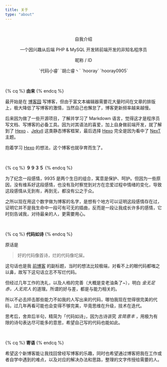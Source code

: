 ```yaml
---
title: 关于
type: "about"
---
```


&nbsp;
&nbsp;
&nbsp;

<p align="center">自我介绍</p><p align="center">一个因兴趣从后端 PHP & MySQL 开发转前端开发的非知名程序员</p>

<p align="center">昵称 / ID</p><p align="center">`代码小睿` `胡尐睿丶` `hooray` `hooray0905`</p>

&nbsp;

{% cq %}
**由来**
{% endcq %}

最开始是在 [博客园](http://hooray.cnblogs.com/) 写博客，但由于富文本编辑器需要花大量时间在文章的排版上，极大降低了写博客的激情，当然自己也懈怠了，博客更新频率越来越慢。

后来因为做了一些开源项目，了解并学习了 Markdown 语言，觉得这才是程序员写文档、写博客的必备工具。因为对其语法的喜爱，加上自身做前端开发，就了解到了 [Hexo](https://hexo.io/) 、[Jekyll](https://jekyllrb.com/) 这类静态博客框架，最后选择 [Hexo](https://hexo.io/) 完全是因为看中了 [NexT](http://theme-next.iissnan.com/) 主题。

抱着学习 [Hexo](https://hexo.io/) 的想法，这个博客也就孕育而生了。

&nbsp;

{% cq %}
**９９３５**
{% endcq %}

为了纪念一段感情，9935 是两个生日的组合，寓意是保护、呵护。但因为一些原因，没有维系好这段感情，也没有及时察觉到对方在恋爱过程中情绪的变化，导致这段感情从无到有，再到无，都没有公之于众。

之所以现在用这个数字做为博客的名字，是想有个地方可以证明这段感情存在过，证明它并不是我生命中一段可有可无的插曲，反而是一段让我成长许多的感情，它时刻告诫我，对待最亲的人，更需要用心。

&nbsp;

{% cq %}
**代码如诗**
{% endcq %}

原话是

> 好的代码像首诗，烂的代码像坨屎。

这句话也是我 [前博客](http://hooray.cnblogs.com/) 的副标题，当时的想法比较极端，对看不上的眼代码都嗤之以鼻，故写下这句话立志不写烂代码。

但经过几年工作的洗礼，以及人格的完善（大概是变老油条了~），明白 _金无足赤，人无完人_ 的道理。所谓的好与差，都是与能力相关的。

所以不必去抨击那些能力不如我的人写出来的代码，哪怕我现在觉得很完美的代码，过几年再看可能也会变得不够完美，毕竟思维在升级，技术在迭代。

思考后，舍弃后半句，精简为「代码如诗」，因为古诗讲究 _言简意丰_ ，用极为有限的诗句表达尽可能多的意思，希望自己写的代码也能如此。

&nbsp;

{% cq %}
**寄语**
{% endcq %}

希望这个新博客能让我找回曾经写博客的乐趣，同时也希望通过博客把我在工作或者自学中遇到的难点，以及对应的解决办法和思路，整理的文字传授给需要的人。

&nbsp;